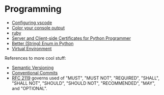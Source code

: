 # Programming

* [Configuring vscode](/apps/vscode.html)
* [Color your console output](color-console.html)
* [ruby](/apps/ruby.html)
* [Server and Client-side Certificates for Python Programmer](https.html)
* [Better (String) Enum in Python](python-string-enum.html)
* [Virtual Environment](pyenv-virtualenv.html)

References to more cool stuff:

* [Semantic Versioning](https://semver.org/)
* [Conventional Commits](https://www.conventionalcommits.org/en/v1.0.0/#summary)
* [RFC 2119](https://www.ietf.org/rfc/rfc2119.txt)
governs used of "MUST", "MUST NOT", "REQUIRED", "SHALL", "SHALL NOT", "SHOULD",
"SHOULD NOT", "RECOMMENDED", "MAY", and "OPTIONAL".

